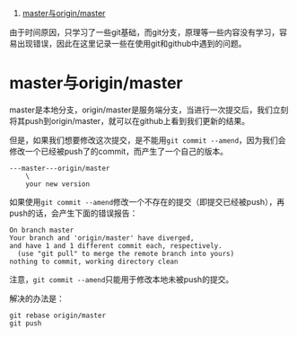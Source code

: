 1. [master与origin/master](#master与originmaster)


由于时间原因，只学习了一些git基础，而git分支，原理等一些内容没有学习，容易出现错误，因此在这里记录一些在使用git和github中遇到的问题。

# master与origin/master

master是本地分支，origin/master是服务端分支，当进行一次提交后，我们立刻将其push到origin/master，就可以在github上看到我们更新的结果。

但是，如果我们想要修改这次提交，是不能用`git commit --amend`，因为我们会修改一个已经被push了的commit，而产生了一个自己的版本。

```
---master---origin/master
    \
    your new version
```

如果使用`git commit --amend`修改一个不存在的提交（即提交已经被push），再push的话，会产生下面的错误报告：
```
On branch master
Your branch and 'origin/master' have diverged,
and have 1 and 1 different commit each, respectively.
  (use "git pull" to merge the remote branch into yours)
nothing to commit, working directory clean
```
注意，`git commit --amend`只能用于修改本地未被push的提交。

解决的办法是：
```
git rebase origin/master
git push
```

